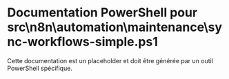 # Documentation PowerShell pour src\n8n\automation\maintenance\sync-workflows-simple.ps1

Cette documentation est un placeholder et doit être générée par un outil PowerShell spécifique.
